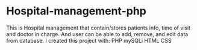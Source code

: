 # Hospital-management-php
This is Hospital management that contain/stores patients info, time of visit and doctor in charge. And user can be able to add, remove, and edit data from database.
I created this project with:
PHP
mySQLi
HTML
CSS 
